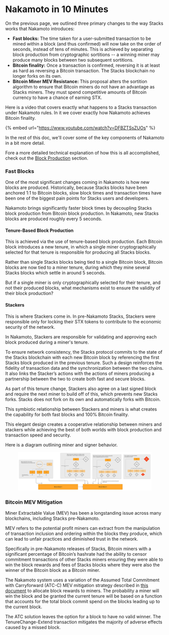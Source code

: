 # Nakamoto in 10 Minutes

On the previous page, we outlined three primary changes to the way Stacks works that Nakamoto introduces:

* **Fast blocks:** The time taken for a user-submitted transaction to be mined within a block (and thus confirmed) will now take on the order of seconds, instead of tens of minutes. This is achieved by separating block production from cryptographic sortitions -- a winning miner may produce many blocks between two subsequent sortitions.
* **Bitcoin finality:** Once a transaction is confirmed, reversing it is at least as hard as reversing a Bitcoin transaction. The Stacks blockchain no longer forks on its own.
* **Bitcoin Miner MEV Resistance:** This proposal alters the sortition algorithm to ensure that Bitcoin miners do not have an advantage as Stacks miners. They must spend competitive amounts of Bitcoin currency to have a chance of earning STX.

Here is a video that covers exactly what happens to a Stacks transaction under Nakamoto rules. In it we cover exactly how Nakamoto achieves Bitcoin finality.

{% embed url="https://www.youtube.com/watch?v=DFBZTSsZUOs" %}

In the rest of this doc, we'll cover some of the key components of Nakamoto in a bit more detail.

Fore a more detailed technical explanation of how this is all accomplished, check out the [Block Production](../concepts/block-production/) section.

### Fast Blocks

One of the most significant changes coming in Nakamoto is how new blocks are produced. Historically, because Stacks blocks have been anchored 1:1 to Bitcoin blocks, slow block times and transaction times have been one of the biggest pain points for Stacks users and developers.

Nakamoto brings significantly faster block times by decoupling Stacks block production from Bitcoin block production. In Nakamoto, new Stacks blocks are produced roughly every 5 seconds.

#### Tenure-Based Block Production

This is achieved via the use of tenure-based block production. Each Bitcoin block introduces a new tenure, in which a single miner cryptographically selected for that tenure is responsible for producing all Stacks blocks.

Rather than single Stacks blocks being tied to a single Bitcoin block, Bitcoin blocks are now tied to a miner tenure, during which they mine several Stacks blocks which settle in around 5 seconds.

But if a single miner is only cryptographically selected for their tenure, and not their produced blocks, what mechanisms exist to ensure the validity of their block production?

#### Stackers

This is where Stackers come in. In pre-Nakamoto Stacks, Stackers were responsible only for locking their STX tokens to contribute to the economic security of the network.

In Nakamoto, Stackers are responsible for validating and approving each block produced during a miner's tenure.

To ensure network consistency, the Stacks protocol commits to the state of the Stacks blockchain with each new Bitcoin block by referencing the first Stacks block produced in the previous tenure. Such a design reinforces the fidelity of transaction data and the synchronization between the two chains. It also links the Stacker’s actions with the actions of miners producing a partnership between the two to create both fast and secure blocks.

As part of this tenure change, Stackers also agree on a last signed block and require the next miner to build off of this, which prevents new Stacks forks. Stacks does not fork on its own and automatically forks with Bitcoin.

This symbiotic relationship between Stackers and miners is what creates the capability for both fast blocks and 100% Bitcoin finality.

This elegant design creates a cooperative relationship between miners and stackers while achieving the best of both worlds with block production and transaction speed and security.

Here is a diagram outlining miner and signer behavior.

<figure><img src="../.gitbook/assets/image (1) (1) (1) (1) (1) (1) (1) (1) (1) (1) (1).png" alt=""><figcaption></figcaption></figure>

### Bitcoin MEV Mitigation

Miner Extractable Value (MEV) has been a longstanding issue across many blockchains, including Stacks pre-Nakamoto.

MEV refers to the potential profit miners can extract from the manipulation of transaction inclusion and ordering within the blocks they produce, which can lead to unfair practices and diminished trust in the network.

Specifically in pre-Nakamoto releases of Stacks, Bitcoin miners with a significant percentage of Bitcoin’s hashrate had the ability to censor commitment transactions of other Stacks miners ensuring they were able to win the block rewards and fees of Stacks blocks where they were also the winner of the Bitcoin block as a Bitcoin miner.

The Nakamoto system uses a variation of the Assumed Total Commitment with Carryforward (ATC-C) MEV mitigation strategy described in [this document](https://github.com/stacksgov/sips/blob/main/sips/sip-021/MEV-Report.pdf) to allocate block rewards to miners. The probability a miner will win the block and be granted the current tenure will be based on a function that accounts for the total block commit spend on the blocks leading up to the current block.

The ATC solution leaves the option for a block to have no valid winner. The TenureChange-Extend transaction mitigates the majority of adverse effects caused by a missed block.
